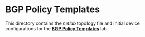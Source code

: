 # BGP Policy Templates

This directory contains the *netlab* topology file and initial device configurations for the **[BGP Policy Templates](https://bgplabs.net/session/7-policy/)** lab.

